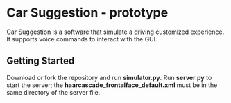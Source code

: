 # Car Suggestion - prototype

Car Suggestion is a software that simulate a driving customized experience.
It supports voice commands to interact with the GUI. 

## Getting Started

Download or fork the repository and run <b>simulator.py</b>.
Run <b>server.py</b> to start the server; the <b> haarcascade_frontalface_default.xml </b> must be in the same directory of the server file. 
